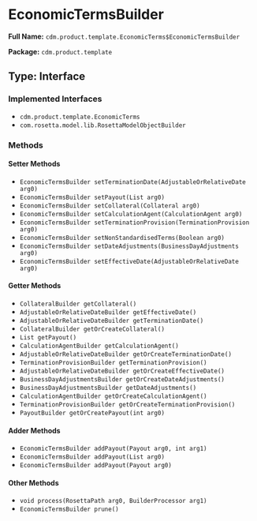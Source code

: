 # EconomicTermsBuilder

**Full Name:** `cdm.product.template.EconomicTerms$EconomicTermsBuilder`

**Package:** `cdm.product.template`

## Type: Interface

### Implemented Interfaces

- `cdm.product.template.EconomicTerms`
- `com.rosetta.model.lib.RosettaModelObjectBuilder`

### Methods

#### Setter Methods

- `EconomicTermsBuilder setTerminationDate(AdjustableOrRelativeDate arg0)`
- `EconomicTermsBuilder setPayout(List arg0)`
- `EconomicTermsBuilder setCollateral(Collateral arg0)`
- `EconomicTermsBuilder setCalculationAgent(CalculationAgent arg0)`
- `EconomicTermsBuilder setTerminationProvision(TerminationProvision arg0)`
- `EconomicTermsBuilder setNonStandardisedTerms(Boolean arg0)`
- `EconomicTermsBuilder setDateAdjustments(BusinessDayAdjustments arg0)`
- `EconomicTermsBuilder setEffectiveDate(AdjustableOrRelativeDate arg0)`

#### Getter Methods

- `CollateralBuilder getCollateral()`
- `AdjustableOrRelativeDateBuilder getEffectiveDate()`
- `AdjustableOrRelativeDateBuilder getTerminationDate()`
- `CollateralBuilder getOrCreateCollateral()`
- `List getPayout()`
- `CalculationAgentBuilder getCalculationAgent()`
- `AdjustableOrRelativeDateBuilder getOrCreateTerminationDate()`
- `TerminationProvisionBuilder getTerminationProvision()`
- `AdjustableOrRelativeDateBuilder getOrCreateEffectiveDate()`
- `BusinessDayAdjustmentsBuilder getOrCreateDateAdjustments()`
- `BusinessDayAdjustmentsBuilder getDateAdjustments()`
- `CalculationAgentBuilder getOrCreateCalculationAgent()`
- `TerminationProvisionBuilder getOrCreateTerminationProvision()`
- `PayoutBuilder getOrCreatePayout(int arg0)`

#### Adder Methods

- `EconomicTermsBuilder addPayout(Payout arg0, int arg1)`
- `EconomicTermsBuilder addPayout(List arg0)`
- `EconomicTermsBuilder addPayout(Payout arg0)`

#### Other Methods

- `void process(RosettaPath arg0, BuilderProcessor arg1)`
- `EconomicTermsBuilder prune()`

